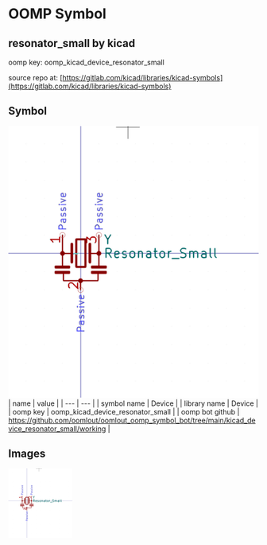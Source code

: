 # OOMP Symbol  
## resonator_small  by kicad  
  
oomp key: oomp_kicad_device_resonator_small  
  
source repo at: [https://gitlab.com/kicad/libraries/kicad-symbols](https://gitlab.com/kicad/libraries/kicad-symbols)  
## Symbol  
  
[![working.png](working_600.png)](working.png)  
| name | value | 
| --- | --- | 
| symbol name | Device | 
| library name | Device | 
| oomp key | oomp_kicad_device_resonator_small | 
| oomp bot github | https://github.com/oomlout/oomlout_oomp_symbol_bot/tree/main/kicad_device_resonator_small/working | 
## Images  
  
[![working.png](working_140.png)](working.png)  
